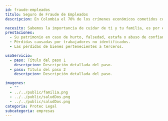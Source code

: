 ```yaml
---
id: fraude-empleados
titulo: Seguro de Fraude de Empleados
descripcion: En Colombia el 70% de los crímenes económicos cometidos contra las empresas, provienen de sus propios empleados. Ante esta situación, SURA ofrece a las empresas del sector real, industrial y de servicios una solución que les permite protegerse frente a la posibilidad de pérdidas generadas por este tipo de acciones. En la actualidad existe una amplia ​​​variedad de comportamientos ilícitos que pueden tipificarse como fraude de empleados, entre ellos encontramos cancelación de cuentas por cobrar, facturas de trabajos no realizados, transferencias bancarias por valores diferentes, entre otros. Algunas de estas circunstancias pueden representar un riesgo para su empresa al perjudicar el desempeño y los resultados de la organización. Con el Seguro de Fraude de Empleados de SURA, usted, su empresa y su patrimonio estarán seguros. ​​

necesito: Sabemos la importancia de cuidar de ti y tu familia, es por ello que, te brindamos las mejores opciones que te permitirán disfrutar de los momentos más especiales de tu vida con tranquilidad.
prestaciones: 
  - Su patrimonio en caso de hurto, falsedad, estafa o abuso de confianza de sus empleados.
  - Pérdidas causadas por trabajadores no identificados.
  - Las pérdidas de bienes pertenecientes a terceros. 

usoServicio:
  - paso: Título del paso 1
    descripcion: Descripción detallada del paso.
  - paso: Título del paso 2
    descripcion: Descripción detallada del paso.

imagenes:
  - ""
  - ../../public/familia.png
  - ../../public/saludDos.png
  - ../../public/saludDos.png
categoria: Protec Legal
subcategoria: empresas
---
```

